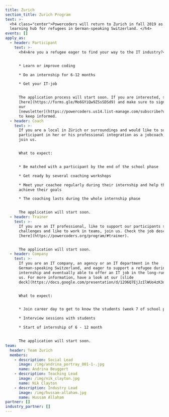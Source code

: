 ```yaml
---
title: Zurich
section_title: Zurich Program
text: >-
  <h4 class="center">Powercoders will return to Zurich in fall 2019 as a digital
  learning hub for refugees in German-speaking Switzerland. </h4>
events: []
apply_as:
  - header: Participant
    text: >-
      <h4>Are you a refugee eager to find your way to the IT industry?</h4>


      * Learn or improve coding

      * Do an internship for 6-12 months

      * Get your IT-job


      The application process will start soon. If you are interested, sign up
      [here](https://forms.gle/Mo6GYiQw9ZSsSDSd9) and make sure to sign up to
      our
      [newsletter](https://powercoders.us14.list-manage.com/subscribe?u=2a42a364dd3183e63617d355b&id=dd4d5d82f8)
      to keep informed.
  - header: Coach
    text: >-
      If you are a local in Zürich or surroundings and would like to support a
      participant in her or his professional integration as a jobcoach, please
      join us.


      What to expect:


      * Be matched with a participant by the end of the school phase

      * Get ready by several coaching workshops

      * Meet your coachee regularly during their internship and help them to
      achieve their goals

      * The coaching lasts during the whole internship phase


      The application will start soon.
  - header: Trainer
    text: >-
      If you are an IT professional, like to support our participants solving IT
      challenges and like to work in teams, join us. Check the job description
      [here](https://powercoders.org/program/#trainer).


      The application will start soon.
  - header: Company
    text: >-
      If you are an IT company, an agency or an IT department in the
      German-speaking Switzerland, and eager to support a refugee during an
      internship and eventually able to offer an IT job in the long-run, join
      us. For more information, have a look at our [slide
      deck](https://docs.google.com/presentation/d/12O6Q7EjJzIlWUo4zK3dO2nLZXIiPtW2kGrqYyvWsuBw/edit?usp=sharing).


      What to expect:  


      * Join career day to get to know the students (week 7 of school phase)

      * Interview sessions with students

      * Start of internship of 6 - 12 month


      The application will start soon.
team:
  header: Team Zurich
  members:
    - description: Social Lead
      image: /img/andrina_portray_001-1-.jpg
      name: Andrina Beuggert
    - description: Teaching Lead
      image: /img/nik_clayton.jpg
      name: Nik Clayton
    - description: Industry Lead
      image: /img/hussam-allaham.jpg
      name: Hussam Allaham
partner: []
industry_partner: []
---
```


